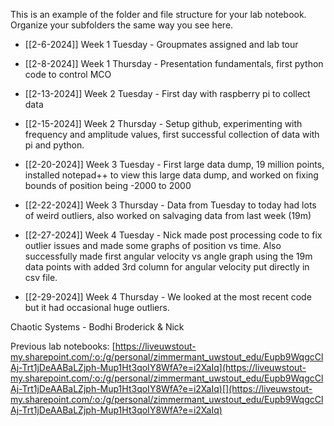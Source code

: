 This is an example of the folder and file structure for your lab notebook.  Organize your subfolders the same way you see here.

* [[2-6-2024]]
Week 1 Tuesday - Groupmates assigned and lab tour

* [[2-8-2024]]
Week 1 Thursday - Presentation fundamentals, first python code to control MCO

- [[2-13-2024]]
Week 2 Tuesday - First day with raspberry pi to collect data

- [[2-15-2024]]
Week 2 Thursday - Setup github, experimenting with frequency and amplitude values, first successful collection of data with pi and python.

- [[2-20-2024]]
Week 3 Tuesday - First large data dump, 19 million points, installed notepad++ to view this large data dump, and worked on fixing bounds of position being -2000 to 2000

- [[2-22-2024]]
Week 3 Thursday - Data from Tuesday to today had lots of weird outliers, also worked on salvaging data from last week (19m)

- [[2-27-2024]]
Week 4 Tuesday - Nick made post processing code to fix outlier issues and made some graphs of position vs time. Also successfully made first angular velocity vs angle graph using the 19m data points with added 3rd column for angular velocity put directly in csv file.

- [[2-29-2024]]
Week 4 Thursday - We looked at the most recent code but it had occasional huge outliers. 



Chaotic Systems - Bodhi Broderick & Nick


Previous lab notebooks:
[https://liveuwstout-my.sharepoint.com/:o:/g/personal/zimmermant_uwstout_edu/Eupb9WqgcClAj-Trt1jDeAABaLZjph-Mup1Ht3qoIY8WfA?e=i2XaIq](https://liveuwstout-my.sharepoint.com/:o:/g/personal/zimmermant_uwstout_edu/Eupb9WqgcClAj-Trt1jDeAABaLZjph-Mup1Ht3qoIY8WfA?e=i2XaIq)[](https://liveuwstout-my.sharepoint.com/:o:/g/personal/zimmermant_uwstout_edu/Eupb9WqgcClAj-Trt1jDeAABaLZjph-Mup1Ht3qoIY8WfA?e=i2XaIq)